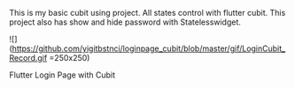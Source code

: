 This is my basic cubit using project. 
All states control with flutter cubit. 
This project also has show and hide password with Statelesswidget.

![](https://github.com/yigitbstnci/loginpage_cubit/blob/master/gif/LoginCubit_Record.gif =250x250)



Flutter Login Page with Cubit
